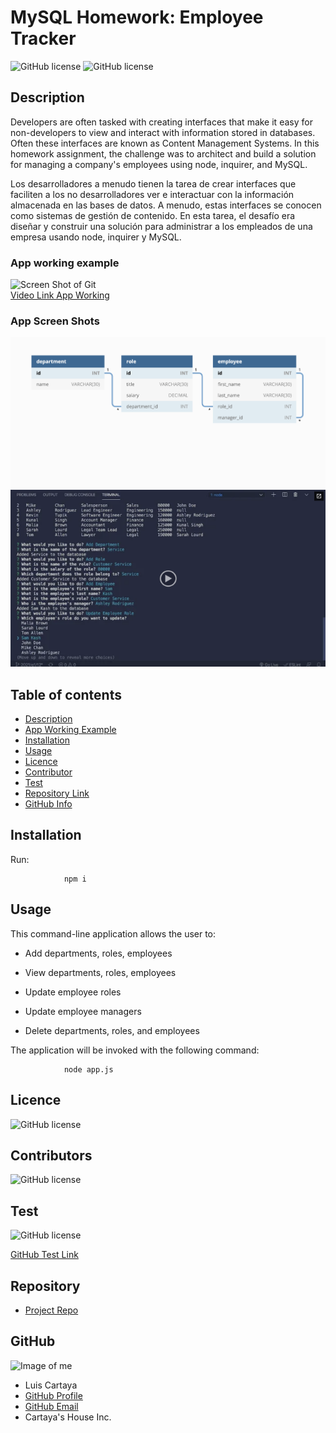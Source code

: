 # MySQL Homework: Employee Tracker

![GitHub license](https://img.shields.io/badge/Made%20by-%40cartaya1-orange)
![GitHub license](https://img.shields.io/badge/license-MIT-blue.svg)

## Description 

Developers are often tasked with creating interfaces that make it easy for non-developers to view and interact with information stored in databases. Often these interfaces are known as Content Management Systems. In this homework assignment, the challenge was to architect and build a solution for managing a company's employees using node, inquirer, and MySQL.

Los desarrolladores a menudo tienen la tarea de crear interfaces que faciliten a los no desarrolladores ver e interactuar con la información almacenada en las bases de datos. A menudo, estas interfaces se conocen como sistemas de gestión de contenido. En esta tarea, el desafío era diseñar y construir una solución para administrar a los empleados de una empresa usando node, inquirer y MySQL.

### App working example

![Screen Shot of Git](shotscreen.gif)   
[Video Link App Working](https://)

### App Screen Shots

![image1](image1.png)   
![image2](image2.png)

## Table of contents

- [Description](#Description)
- [App Working Example](#Description)
- [Installation](#Installation)
- [Usage](#Usage)
- [Licence](#Licence)
- [Contributor](#Contributors)
- [Test](#Test)
- [Repository Link](#Repository)
- [GitHub Info](#GitHub) 

## Installation
Run:

                npm i

## Usage

This command-line application allows the user to:

  * Add departments, roles, employees

  * View departments, roles, employees

  * Update employee roles

  * Update employee managers

  * Delete departments, roles, and employees

The application will be invoked with the following command:

                node app.js

## Licence

![GitHub license](https://img.shields.io/badge/license-MIT-blue.svg)

## Contributors

![GitHub license](https://img.shields.io/badge/Made%20by-%40cartaya1-orange)

## Test

![GitHub license](https://img.shields.io/badge/test-100%25-success)

[GitHub Test Link](https://cartaya1.github.io/Employee-Tracker/)

## Repository

- [Project Repo](https://github.com/cartaya1/Employee-Tracker)

## GitHub

![Image of me](https://avatars.githubusercontent.com/u/85638758?v=4)
- Luis Cartaya
- [GitHub Profile](https://github.com/cartaya1)
- [GitHub Email](cartaya1@msn.com)
- Cartaya's House Inc.